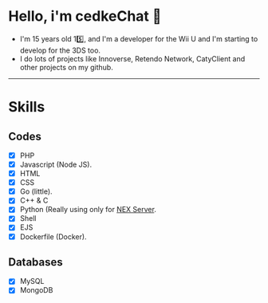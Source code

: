# Hello, i'm cedkeChat 👋
- I'm 15 years old 1️5️⃣, and I'm a developer for the Wii U and I'm starting to develop for the 3DS too.
- I do lots of projects like Innoverse, Retendo Network, CatyClient and other projects on my github.
--------------------------------------------------------------------------------
# Skills
## Codes
- [x] PHP
- [x] Javascript (Node JS).
- [x] HTML
- [x] CSS
- [x] Go (little).
- [x] C++ & C
- [x] Python (Really using only for [NEX Server](https://github.com/RetendoNetwork/nex-protocols).
- [x] Shell
- [x] EJS
- [x] Dockerfile (Docker).
## Databases
- [x] MySQL
- [x] MongoDB
